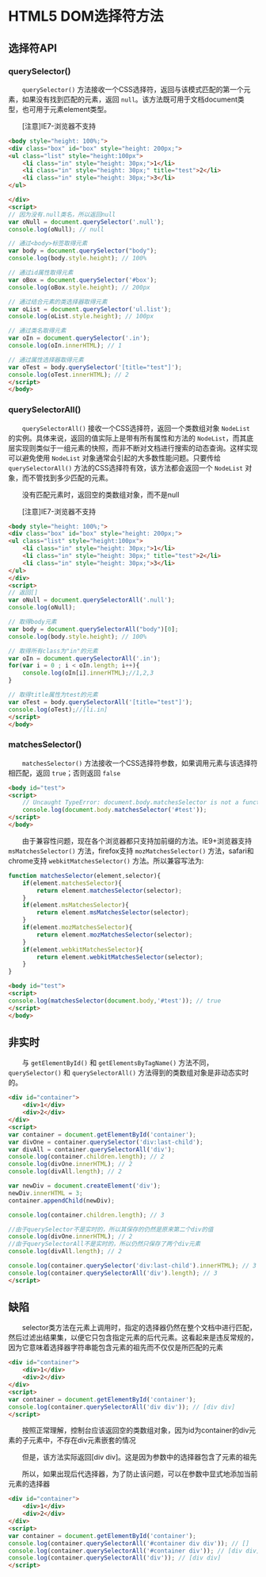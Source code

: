 ﻿# HTML5 DOM选择符方法

## 选择符API

### querySelector()

　　`querySelector()` 方法接收一个CSS选择符，返回与该模式匹配的第一个元素，如果没有找到匹配的元素，返回 `null`。该方法既可用于文档document类型，也可用于元素element类型。

　　[注意]IE7-浏览器不支持

```html
<body style="height: 100%;">
<div class="box" id="box" style="height: 200px;">
<ul class="list" style="height:100px">
    <li class="in" style="height: 30px;">1</li>
    <li class="in" style="height: 30px;" title="test">2</li>
    <li class="in" style="height: 30px;">3</li>
</ul>

</div>
<script>
// 因为没有.null类名，所以返回null
var oNull = document.querySelector('.null');
console.log(oNull); // null

// 通过<body>标签取得元素
var body = document.querySelector("body");
console.log(body.style.height); // 100%

// 通过id属性取得元素
var oBox = document.querySelector('#box');
console.log(oBox.style.height); // 200px

// 通过结合元素的类选择器取得元素
var oList = document.querySelector('ul.list');
console.log(oList.style.height); // 100px

// 通过类名取得元素
var oIn = document.querySelector('.in');
console.log(oIn.innerHTML); // 1

// 通过属性选择器取得元素
var oTest = body.querySelector('[title="test"]');
console.log(oTest.innerHTML); // 2
</script>
</body> 
```

### querySelectorAll()

　　`querySelectorAll()` 接收一个CSS选择符，返回一个类数组对象 `NodeList` 的实例。具体来说，返回的值实际上是带有所有属性和方法的 `NodeList`，而其底层实现则类似于一组元素的快照，而非不断对文档进行搜索的动态查询。这样实现可以避免使用 `NodeList` 对象通常会引起的大多数性能问题。只要传给 `querySelectorAll()` 方法的CSS选择符有效，该方法都会返回一个 `NodeList` 对象，而不管找到多少匹配的元素。

　　没有匹配元素时，返回空的类数组对象，而不是null

　　[注意]IE7-浏览器不支持

```html
<body style="height: 100%;">
<div class="box" id="box" style="height: 200px;">
<ul class="list" style="height:100px">
    <li class="in" style="height: 30px;">1</li>
    <li class="in" style="height: 30px;" title="test">2</li>
    <li class="in" style="height: 30px;">3</li>
</ul>    
</div>
<script>
// 返回[]
var oNull = document.querySelectorAll('.null');
console.log(oNull);

// 取得body元素
var body = document.querySelectorAll("body")[0];
console.log(body.style.height); // 100%

// 取得所有class为"in"的元素
var oIn = document.querySelectorAll('.in');
for(var i = 0 ; i < oIn.length; i++){
    console.log(oIn[i].innerHTML);//1,2,3    
}

// 取得title属性为test的元素
var oTest = body.querySelectorAll('[title="test"]');
console.log(oTest);//[li.in]
</script>
</body>
```

### matchesSelector()

　　`matchesSelector()` 方法接收一个CSS选择符参数，如果调用元素与该选择符相匹配，返回 `true`；否则返回 `false`

```html
<body id="test">
<script>
    // Uncaught TypeError: document.body.matchesSelector is not a function
    console.log(document.body.matchesSelector('#test'));
</script>
</body>
```

　　由于兼容性问题，现在各个浏览器都只支持加前缀的方法。IE9+浏览器支持 `msMatchesSelector()` 方法，firefox支持 `mozMatchesSelector()` 方法，safari和chrome支持 `webkitMatchesSelector()` 方法。所以兼容写法为:

```javascript
function matchesSelector(element,selector){
    if(element.matchesSelector){
        return element.matchesSelector(selector);
    }
    if(element.msMatchesSelector){
        return element.msMatchesSelector(selector);
    }
    if(element.mozMatchesSelector){
        return element.mozMatchesSelector(selector);
    }
    if(element.webkitMatchesSelector){
        return element.webkitMatchesSelector(selector);
    }            
}
```

```html
<body id="test">
<script>
console.log(matchesSelector(document.body,'#test')); // true
</script>
</body>
```

## 非实时

　　与 `getElementById()` 和 `getElementsByTagName()` 方法不同，`querySelector()` 和 `querySelectorAll()` 方法得到的类数组对象是非动态实时的。

```html
<div id="container">
    <div>1</div>
    <div>2</div>
</div>
<script>
var container = document.getElementById('container');
var divOne = container.querySelector('div:last-child');
var divAll = container.querySelectorAll('div');
console.log(container.children.length); // 2
console.log(divOne.innerHTML); // 2
console.log(divAll.length); // 2

var newDiv = document.createElement('div');
newDiv.innerHTML = 3;
container.appendChild(newDiv);

console.log(container.children.length); // 3

//由于querySelector不是实时的，所以其保存的仍然是原来第二个div的值
console.log(divOne.innerHTML); // 2
//由于querySelectorAll不是实时的，所以仍然只保存了两个div元素
console.log(divAll.length); // 2

console.log(container.querySelector('div:last-child').innerHTML); // 3
console.log(container.querySelectorAll('div').length); // 3
</script>
```
 

## 缺陷

　　selector类方法在元素上调用时，指定的选择器仍然在整个文档中进行匹配，然后过滤出结果集，以便它只包含指定元素的后代元素。这看起来是违反常规的，因为它意味着选择器字符串能包含元素的祖先而不仅仅是所匹配的元素 

```html
<div id="container">
    <div>1</div>
    <div>2</div>
</div>
<script>
var container = document.getElementById('container');
console.log(container.querySelectorAll('div div')); // [div div]
</script>
```

　　按照正常理解，控制台应该返回空的类数组对象，因为id为container的div元素的子元素中，不存在div元素嵌套的情况

　　但是，该方法实际返回[div div]。这是因为参数中的选择器包含了元素的祖先

　　所以，如果出现后代选择器，为了防止该问题，可以在参数中显式地添加当前元素的选择器

```html
<div id="container">
    <div>1</div>
    <div>2</div>
</div>
<script>
var container = document.getElementById('container');
console.log(container.querySelectorAll('#container div div')); // []
console.log(container.querySelectorAll('#container div')); // [div div]
console.log(container.querySelectorAll('div')); // [div div]
</script>
```



